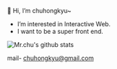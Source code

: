 👋 Hi, I’m chuhongkyu~
- I’m interested in Interactive Web.
- I want to be a super front end.

![Mr.chu's github stats](https://github-readme-stats.vercel.app/api?username=chuhongkyu&show_icons=true&theme=maroongold)

mail- chuhongkyu@gmail.com
